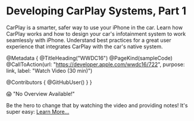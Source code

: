 # Developing CarPlay Systems, Part 1

CarPlay is a smarter, safer way to use your iPhone in the car. Learn how CarPlay works and how to design your car's infotainment system to work seamlessly with iPhone. Understand best practices for a great user experience that integrates CarPlay with the car's native system.

@Metadata {
   @TitleHeading("WWDC16")
   @PageKind(sampleCode)
   @CallToAction(url: "https://developer.apple.com/wwdc16/722", purpose: link, label: "Watch Video (30 min)")

   @Contributors {
      @GitHubUser(<replace this with your GitHub handle>)
   }
}

😱 "No Overview Available!"

Be the hero to change that by watching the video and providing notes! It's super easy:
 [Learn More…](https://wwdcnotes.com/documentation/wwdcnotes/contributing)
